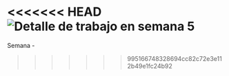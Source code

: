 <<<<<<< HEAD
![Detalle de trabajo en semana 5](<Scrum NADIA PEREYRA semana 5.png>)
=======
Semana -
>>>>>>> 995166748328694cc82c72e3e112b49e1fc24b92
